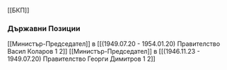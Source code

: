 [[БКП]]

### Държавни Позиции
[[Министър-Председател]] в [[(1949.07.20 - 1954.01.20) Правителство Васил Коларов 1 2]]
[[Министър-Председател]] в [[(1946.11.23 - 1949.07.20) Правителство Георги Димитров 1 2]]
